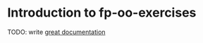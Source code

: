 # Introduction to fp-oo-exercises

TODO: write [great documentation](http://jacobian.org/writing/what-to-write/)
